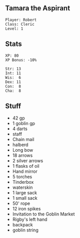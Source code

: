 
## Tamara the Aspirant

    Player: Robert
    Class: Cleric
    Level: 1

## Stats

    XP: 80
    XP Bonus: -10%

    Str: 13
    Int: 11
    Wis:  6
    Dex: 11
    Con:  8
    Cha:  8

## Stuff

* 42 gp
* 1 goblin gp
* 4 darts
* staff
* Chain mail
* halberd
* Long bow
* 18 arrows
* 2 silver arrows
* 1 flasks of oil
* Hand mirror
* 5 torches
* Tinderbox
* waterskin
* 1 large sack
* 1 small sack
* 50' rope
* 12 iron spikes
* Invitation to the Goblin Market
* Rigby's left hand
* backpack
* goblin string
